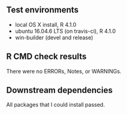 ## Test environments
* local OS X install, R 4.1.0
* ubuntu 16.04.6 LTS (on travis-ci), R 4.1.0
* win-builder (devel and release)

## R CMD check results
There were no ERRORs, Notes, or WARNINGs. 

## Downstream dependencies

All packages that I could install passed.
